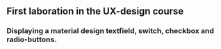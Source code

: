 ## First laboration in the UX-design course
### Displaying a material design textfield, switch, checkbox and radio-buttons.
